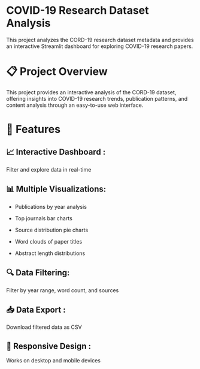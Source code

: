 # __COVID-19 Research Dataset Analysis__

This project analyzes the CORD-19 research dataset metadata and provides an interactive Streamlit dashboard for exploring COVID-19 research papers.

# 📋 __Project Overview__
This project provides an interactive analysis of the CORD-19 dataset, offering insights into COVID-19 research trends, publication patterns, and content analysis through an easy-to-use web interface.

# 🚀 __Features__
## 📈 __Interactive Dashboard__ : 
Filter and explore data in real-time

## 📊 Multiple Visualizations:

- Publications by year analysis

- Top journals bar charts

- Source distribution pie charts

- Word clouds of paper titles

- Abstract length distributions

## 🔍 __Data Filtering__: 
Filter by year range, word count, and sources

## 📥 __Data Export__ : 
Download filtered data as CSV

## 📱 __Responsive Design__ : 
Works on desktop and mobile devices
